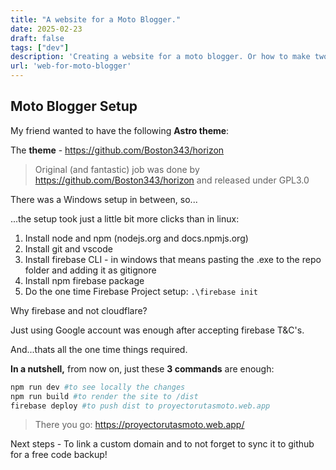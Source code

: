 ```yaml
---
title: "A website for a Moto Blogger."
date: 2025-02-23
draft: false
tags: ["dev"]
description: 'Creating a website for a moto blogger. Or how to make two websites during a morning.'
url: 'web-for-moto-blogger'
---
```



## Moto Blogger Setup

My friend wanted to have the following **Astro theme**:

The **theme** - https://github.com/Boston343/horizon
<!-- 
https://github.com/JAlcocerT/horizon
https://github.com/JAlcocerT/ProyectoYosu
https://github.com/Boston343/horizon -->

> Original (and fantastic) job was done by https://github.com/Boston343/horizon and released under GPL3.0

There was a Windows setup in between, so...

...the setup took just a little bit more clicks than in linux:

1. Install node and npm (nodejs.org and docs.npmjs.org)
2. Install git and vscode
3. Install firebase CLI - in windows that means pasting the .exe to the repo folder and adding it as gitignore
4. Install npm firebase package
5. Do the one time Firebase Project setup: `.\firebase init`

Why firebase and not cloudflare?

Just using Google account was enough after accepting firebase T&C's.

And...thats all the one time things required.

**In a nutshell,** from now on, just these **3 commands** are enough:

```sh
npm run dev #to see locally the changes
npm run build #to render the site to /dist
firebase deploy #to push dist to proyectorutasmoto.web.app
```

> There you go: https://proyectorutasmoto.web.app/


Next steps - To link a custom domain and to not forget to sync it to github for a free code backup!
